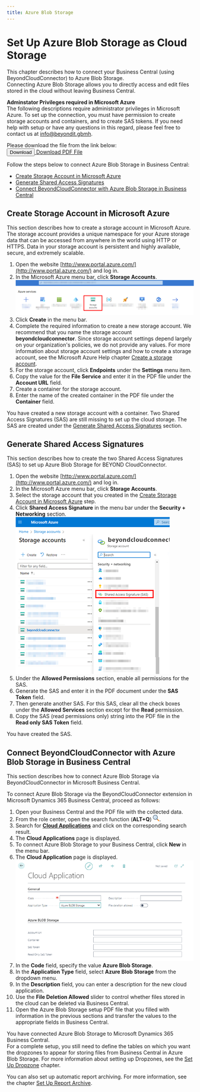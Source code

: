 ```yaml
---
title: Azure Blob Storage
---
```


# <a name="set-up-for-azure-blob-storage"></a>Set Up Azure Blob Storage as Cloud Storage

This chapter describes how to connect your Business Central (using BeyondCloudConnector) to Azure Blob Storage.  
Connecting Azure Blob Storage allows you to directly access and edit files stored in the cloud without leaving Business Central.  

<!-- :::info   -->
**Adminstator Privileges required in Microsoft Azure**  
The following descriptions require administrator privileges in Microsoft Azure. To set up the connection, you must have permission to create storage accounts and containers, and to create SAS tokens. If you need help with setup or have any questions in this regard, please feel free to contact us at 
<a href="mailto:info@beyondit.gmbh?cc=sascha.fischer@beyondit.gmbh&amp;subject=Set Up Azure Blob Storage as Cloud Storage">info@beyondit.gbmh</a>.  
<!-- ::: -->

Please download the file from the link below:  
<a href="http://docs.beyond365.de/en-US/cloudconnector/assets/en-US_CloudConnectorAzureBlobStorageSetup.pdf" download>
  <button>Download</button>
</a>
<a href="http://docs.beyond365.de/en-US/cloudconnector/assets/en-US_CloudConnectorAzureBlobStorageSetup.pdf">Download PDF File</a>

Follow the steps below to connect Azure Blob Storage in Business Central:  

+ [Create Storage Account in Microsoft Azure](#create-storage-account)  
+ [Generate Shared Access Signatures](#create-sas)  
+ [Connect BeyondCloudConnector with Azure Blob Storage in Business Central](#connect-cloudconnector-in-business-central)  

## <a name="create-storage-account"></a>Create Storage Account in Microsoft Azure

This section describes how to create a storage account in Microsoft Azure. The storage account provides a unique namespace for your Azure storage data that can be accessed from anywhere in the world using HTTP or HTTPS. Data in your storage account is persistent and highly available, secure, and extremely scalable.   

1. Open the website [http://www.portal.azure.com/](http://www.portal.azure.com/) and log in.  
1. In the Microsoft Azure menu bar, click **Storage Accounts**.  
    ![microsoft-azure-new-storage-account](../assets/microsoft-azure-new-storage-account.png)  
1. Click **Create** in the menu bar.  
1. Complete the required information to create a new storage account. We recommend that you name the storage account **beyondcloudconnector**. Since storage account settings depend largely on your organization's policies, we do not provide any values. For more information about storage account settings and how to create a storage account, see the Microsoft Azure Help chapter [Create a storage account](https://learn.microsoft.com/en-us/azure/storage/common/storage-account-create?tabs=azure-portal).  
1. For the storage account, click **Endpoints** under the **Settings** menu item.  
1. Copy the value for the **File Service** and enter it in the PDF file under the **Account URL** field.  
1. Create a container for the storage account.  
1. Enter the name of the created container in the PDF file under the **Container** field. 

You have created a new storage account with a container. Two Shared Access Signatures (SAS) are still missing to set up the cloud storage. The SAS are created under the [Generate Shared Access Signatures](#create-sas) section.  

## <a name="create-sas"></a>Generate Shared Access Signatures

This section describes how to create the two Shared Access Signatures (SAS) to set up Azure Blob Storage for BEYOND CloudConnector.  

1. Open the website [http://www.portal.azure.com/](http://www.portal.azure.com/) and log in.  
1. In the Microsoft Azure menu bar, click **Storage Accounts**.  
1. Select the storage account that you created in the [Create Storage Account in Microsoft Azure](#create-storage-account) step.  
1. Click **Shared Access Signature** in the menu bar under the **Security + Networking** section.  
    ![microsoft-azure-sas](../assets/microsoft-azure-sas.png)  
1. Under the **Allowed Permissions** section, enable all permissions for the SAS.  
1. Generate the SAS and enter it in the PDF document under the **SAS Token** field.  
1. Then generate another SAS. For this SAS, clear all the check boxes under the **Allowed Services** section except for the **Read** permission.  
1. Copy the SAS (read permissions only) string into the PDF file in the **Read only SAS Token** field.  

You have created the SAS.  

## <a name="connect-cloudconnector-in-business-central"></a>Connect BeyondCloudConnector with Azure Blob Storage in Business Central

This section describes how to connect Azure Blob Storage via BeyondCloudConnector in Microsoft Business Central.  

To connect Azure Blob Storage via the BeyondCloudConnector extension in Microsoft Dynamics 365 Business Central, proceed as follows:  

1. Open your Business Central and the PDF file with the collected data.  
1. From the role center, open the search function (**ALT+Q**) <img src="../assets/search-icon.png" width="17px" height="17px"></img>.  
1. Search for **[Cloud Applications](https://businesscentral.dynamics.com/?page=70838580)** and click on the corresponding search result.  
1. The **Cloud Applications** page is displayed.  
1. To connect Azure Blob Storage to your Business Central, click **New** in the menu bar.  
1. The **Cloud Application** page is displayed.  
    ![connect-azure-files](../assets/connect-azure-blob-storage.png)  
1. In the **Code** field, specify the value **Azure Blob Storage**.  
1. In the **Application Type** field, select **Azure Blob Storage** from the dropdown menu.  
1. In the **Description** field, you can enter a description for the new cloud application.  
1. Use the **File Deletion Allowed** slider to control whether files stored in the cloud can be deleted via Business Central.  
1. Open the Azure Blob Storage setup PDF file that you filled with information in the previous sections and transfer the values to the appropriate fields in Business Central.  

You have connected Azure Blob Storage to Microsoft Dynamics 365 Business Central.  
For a complete setup, you still need to define the tables on which you want the dropzones to appear for storing files from Business Central in Azure Blob Storage. For more information about setting up Dropzones, see the [Set Up Dropzone](set-up-dropzone.md) chapter.  

You can also set up automatic report archiving. For more information, see the chapter [Set Up Report Archive](set-up-report-archive.md).  